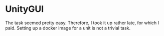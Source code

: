 # UnityGUI
The task seemed pretty easy. Therefore, I took it up rather late, for which I paid. Setting up a docker image for a unit is not a trivial task.
